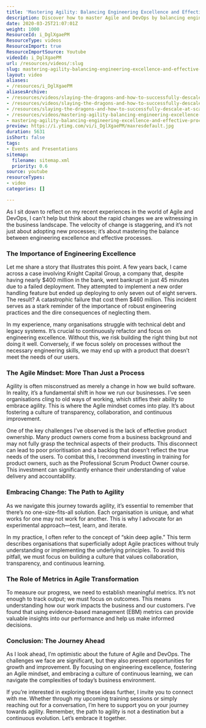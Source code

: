 ```yaml
---
title: 'Mastering Agility: Balancing Engineering Excellence and Effective Processes in a Rapidly Changing Business Landscape'
description: Discover how to master Agile and DevOps by balancing engineering excellence with effective processes. Embrace change and foster a culture of continuous improvement!
date: 2020-03-25T21:07:01Z
weight: 1000
ResourceId: i_DglXgaePM
ResourceType: videos
ResourceImport: true
ResourceImportSource: Youtube
videoId: i_DglXgaePM
url: /resources/videos/:slug
slug: mastering-agility-balancing-engineering-excellence-and-effective-processes-in-a-rapidly-changing-business-landscape
layout: video
aliases:
- /resources/i_DglXgaePM
aliasesArchive:
- /resources/videos/slaying-the-dragons-and-how-to-successfully-descale-at-scale-with-bcs-fows
- /resources/videos/slaying-the-dragons-and-how-to-successfully-descale-at-scale-with-bcs-&-fows
- /resources/slaying-the-dragons-and-how-to-successfully-descale-at-scale-with-bcs-&-fows
- /resources/videos/mastering-agility-balancing-engineering-excellence-and-effective-processes-in-a-rapidly-changing-business-landscape
- mastering-agility-balancing-engineering-excellence-and-effective-processes-in-a-rapidly-changing-business-landscape
preview: https://i.ytimg.com/vi/i_DglXgaePM/maxresdefault.jpg
duration: 5631
isShort: false
tags:
- Events and Presentations
sitemap:
  filename: sitemap.xml
  priority: 0.6
source: youtube
resourceTypes:
- video
categories: []

---
```

As I sit down to reflect on my recent experiences in the world of Agile and DevOps, I can't help but think about the rapid changes we are witnessing in the business landscape. The velocity of change is staggering, and it’s not just about adopting new processes; it’s about mastering the balance between engineering excellence and effective processes. 

### The Importance of Engineering Excellence

Let me share a story that illustrates this point. A few years back, I came across a case involving Knight Capital Group, a company that, despite having nearly $400 million in the bank, went bankrupt in just 45 minutes due to a failed deployment. They attempted to implement a new order handling feature but ended up deploying to only seven out of eight servers. The result? A catastrophic failure that cost them $460 million. This incident serves as a stark reminder of the importance of robust engineering practices and the dire consequences of neglecting them.

In my experience, many organisations struggle with technical debt and legacy systems. It’s crucial to continuously refactor and focus on engineering excellence. Without this, we risk building the right thing but not doing it well. Conversely, if we focus solely on processes without the necessary engineering skills, we may end up with a product that doesn’t meet the needs of our users.

### The Agile Mindset: More Than Just a Process

Agility is often misconstrued as merely a change in how we build software. In reality, it’s a fundamental shift in how we run our businesses. I’ve seen organisations cling to old ways of working, which stifles their ability to embrace agility. This is where the Agile mindset comes into play. It’s about fostering a culture of transparency, collaboration, and continuous improvement.

One of the key challenges I’ve observed is the lack of effective product ownership. Many product owners come from a business background and may not fully grasp the technical aspects of their products. This disconnect can lead to poor prioritisation and a backlog that doesn’t reflect the true needs of the users. To combat this, I recommend investing in training for product owners, such as the Professional Scrum Product Owner course. This investment can significantly enhance their understanding of value delivery and accountability.

### Embracing Change: The Path to Agility

As we navigate this journey towards agility, it’s essential to remember that there’s no one-size-fits-all solution. Each organisation is unique, and what works for one may not work for another. This is why I advocate for an experimental approach—test, learn, and iterate. 

In my practice, I often refer to the concept of “skin deep agile.” This term describes organisations that superficially adopt Agile practices without truly understanding or implementing the underlying principles. To avoid this pitfall, we must focus on building a culture that values collaboration, transparency, and continuous learning.

### The Role of Metrics in Agile Transformation

To measure our progress, we need to establish meaningful metrics. It’s not enough to track output; we must focus on outcomes. This means understanding how our work impacts the business and our customers. I’ve found that using evidence-based management (EBM) metrics can provide valuable insights into our performance and help us make informed decisions.

### Conclusion: The Journey Ahead

As I look ahead, I’m optimistic about the future of Agile and DevOps. The challenges we face are significant, but they also present opportunities for growth and improvement. By focusing on engineering excellence, fostering an Agile mindset, and embracing a culture of continuous learning, we can navigate the complexities of today’s business environment.

If you’re interested in exploring these ideas further, I invite you to connect with me. Whether through my upcoming training sessions or simply reaching out for a conversation, I’m here to support you on your journey towards agility. Remember, the path to agility is not a destination but a continuous evolution. Let’s embrace it together.
